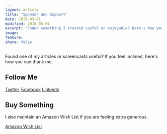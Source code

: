 ```yaml
---
layout: article
title: "Sponsor and Support"
date: 2015-03-01
modified: 2015-03-01
excerpt: "Found something I created useful or enjoyable? Here's how you can show your gratitude."
image:
feature:
share: false
---
```


Found one of my articles or screencasts useful? If you feel inclined, here's how you can thank me.

## Follow Me

<p markdown="0">
<a href="http://twitter.com/utopianconcept" onclick="ga('send', 'event', 'link', 'click', 'Twitter follow');" class="btn-social twitter"><i class="fa fa-twitter" aria-hidden="true"></i> Twitter</a>
<a href="https://www.facebook.com/utopianconcept" onclick="ga('send', 'event', 'link', 'click', 'Facebook follow');" class="btn-social facebook"><i class="fa fa-facebook" aria-hidden="true"></i> Facebook</a>
<a href="https://www.linkedin.com/company/utopian-concept-llc" onclick="ga('send', 'event', 'link', 'click', 'LinkedIn follow');" class="btn-social linkedin"><i class="fa fa-linkedin" aria-hidden="true"></i> LinkedIn</a>
</p>

## Buy Something

I also maintain an Amazon Wish List if you are feeling extra generous.

<p markdown="0">
<a href="http://amzn.com/w/3RBN38UCCO9QD" onclick="ga('send', 'event', 'link', 'click', 'Amazon Wish List');" class="btn"><i class="fa fa-gift"></i> Amazon Wish List</a>
</p>
